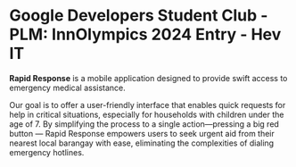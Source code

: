 # Google Developers Student Club - PLM: InnOlympics 2024 Entry - Hev IT

__Rapid Response__ is a mobile application designed to provide swift access to emergency medical assistance. 

Our goal is to offer a user-friendly interface that enables quick requests for help in critical situations, especially for households with children under the age of 7. By simplifying the process to a single action—pressing a big red button — Rapid Response empowers users to seek urgent aid from their nearest local barangay with ease, eliminating the complexities of dialing emergency hotlines.
